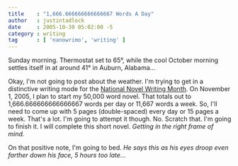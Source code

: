 ```yaml
---
title    : "1,666.666666666666667 Words A Day"
author   : justintadlock
date     : 2005-10-30 05:02:00 -5
category : writing
tag      : [ 'nanowrimo', 'writing' ]
---
```


Sunday morning.  Thermostat set to 65&#176;, while the cool October morning settles itself in at around 41&#176; in Auburn, Alabama...

Okay, I'm not going to post about the weather.  I'm trying to get in a distinctive writing mode for the <a href="http://www.nanowrimo.org" title="National Novel Writing Month Website" rel="external"> National Novel Writing Month</a>.  On November 1, 2005, I plan to start my 50,000 word novel.  That totals out to 1,666.666666666666667 words per day or 11,667 words a week.  So, I'll need to come up with 5 pages (double-spaced) every day or 15 pages a week.  That's a lot.  I'm going to attempt it though.  No.  Scratch that.  I'm going to finish it.  I will complete this short novel.  <i> Getting in the right frame of mind.</i>

On that positive note, I'm going to bed.  <i> He says this as his eyes droop even farther down his face, 5 hours too late...</i>
